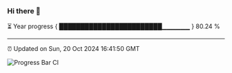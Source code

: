 ### Hi there 👋

⏳ Year progress { ████████████████████████▁▁▁▁▁▁ } 80.24 %

---

⏰ Updated on Sun, 20 Oct 2024 16:41:50 GMT

![Progress Bar CI](https://github.com/IshwaranRudhara/GIT-ACTION/workflows/Progress%20Bar%20CI/badge.svg)
